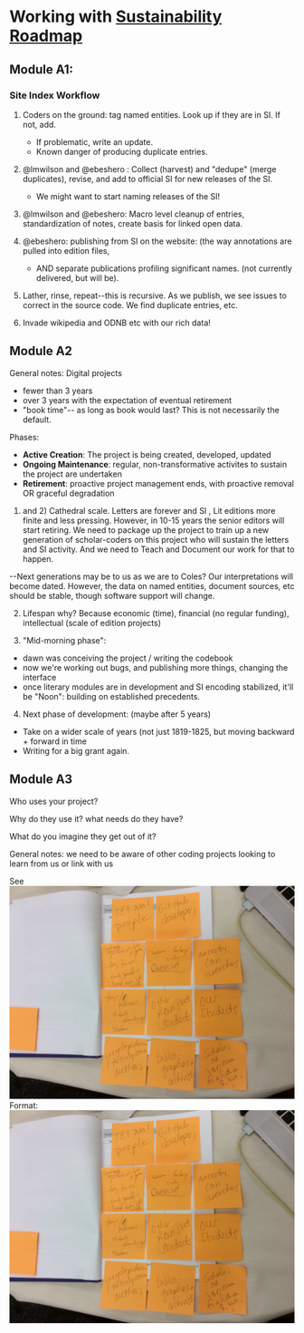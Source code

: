 # Working with [Sustainability Roadmap](https://sites.haa.pitt.edu/sustainabilityroadmap/)

## Module A1: 
### Site Index Workflow
1. Coders on the ground: tag named entities. Look up if they are in SI. If not, add. 
    * If problematic, write an update.
    * Known danger of producing duplicate entries.
  
2. @lmwilson and @ebeshero : Collect (harvest) and "dedupe" (merge duplicates), revise, and add to official SI for new releases of the SI.
    * We might want to start naming releases of the SI! 

3. @lmwilson and @ebeshero: Macro level cleanup of entries, standardization of notes, create basis for linked open data.

4. @ebeshero: publishing from SI on the website: (the way annotations are pulled into edition files, 
    * AND separate publications profiling significant names. (not currently delivered, but will be).

5. Lather, rinse, repeat--this is recursive. As we publish, we see issues to correct in the source code. We find duplicate entries, etc.

6. Invade wikipedia and ODNB etc with our rich data!

## Module A2
General notes: Digital projects
* fewer than 3 years 
* over 3 years with the expectation of eventual retirement
* "book time"-- as long as book would last? This is not necessarily the default. 

Phases: 
* **Active Creation**: The project is being created, developed, updated
* **Ongoing Maintenance**: regular, non-transformative activites to sustain the project are undertaken
* **Retirement**: proactive project management ends, with proactive removal OR graceful degradation

1) and 2) Cathedral scale. Letters are forever and SI , Lit editions more finite and less pressing. However, in 10-15 years the senior editors will start retiring. We need to package up the project to train up a new generation of scholar-coders on this project who will sustain the letters and SI activity. And we need to Teach and Document our work for that to happen. 

--Next generations may be to us as we are to Coles? Our interpretations will become dated. However, the data on named entities, document sources, etc should be stable, though software support will change.  

2) Lifespan why? Because economic (time), financial (no regular funding), intellectual (scale of edition projects)

3) "Mid-morning phase": 
* dawn was conceiving the project / writing the codebook
* now we're working out bugs, and publishing more things, changing the interface
* once literary modules are in development and SI encoding stabilized, it'll be "Noon": building on established precedents. 

4) Next phase of development: (maybe after 5 years)
* Take on a wider scale of years (not just 1819-1825, but moving backward + forward in time
* Writing for a big grant again. 

## Module A3

Who uses your project?

Why do they use it? what needs do they have?

What do you imagine they get out of it? 

General notes: we need to be aware of other coding projects looking to learn from us or link with us 

See ![our photo of post-it notes on our user communities](sustainingDH_photos/moduleA3_userGroups.jpg)
Format: ![photo of user communities for Digital Mitford](sustainingDH_photos/moduleA3_userGroups.jpg)








  
  

